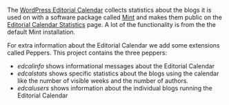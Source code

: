 The [WordPress Editorial Calendar](http://wordpress.org/extend/plugins/editorial-calendar/) collects statistics about the blogs it is used on with a software package called [Mint](http://www.haveamint.com/) and makes them public on the [Editorial Calendar Statistics](http://www.zackgrossbart.com/edcal/mint/) page.  A lot of the functionality is from the the default Mint installation.

For extra information about the Editorial Calendar we add some extensions called Peppers.  This project contains the three peppers:

*   *edcalinfo* shows informational messages about the Editorial Calendar
*   *edcalstats* shows specific statistics about the blogs using the calendar like the number of visible weeks and the number of authors.
*   *edcalusers* shows information about the individual blogs running the Editorial Calendar
